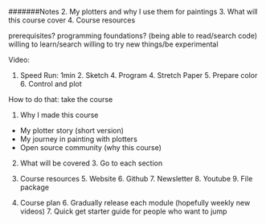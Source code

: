 
#######Notes
2. My plotters and why I use them for paintings
3. What will this course cover
4. Course resources


prerequisites?
    programming foundations? (being able to read/search code)
    willing to learn/search
    willing to try new things/be experimental
    
Video:
1. Speed Run: 1min 
   2. Sketch
   4. Program 
   4. Stretch Paper 
   5. Prepare color 
   6. Control and plot 

How to do that: take the course 

1. Why I made this course
- My plotter story (short version)
- My journey in painting with plotters 
- Open source community (why this course)

2. What will be covered 
   3. Go to each section 

4. Course resources
   5. Website 
   6. Github 
   7. Newsletter 
   8. Youtube
   9. File package
5. Course plan
   6. Gradually release each module (hopefully weekly new videos)
   7. Quick get starter guide for people who want to jump






